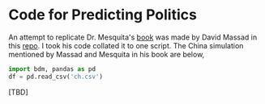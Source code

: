 # Code for Predicting Politics

An attempt to replicate Dr. Mesquita's [book](predicting-politics-mesquita.md) was
made by David Massad in this [repo](https://github.com/dmasad/Agents-In-Conflict).
I took his code collated it to one script. The China simulation mentioned
by Massad and Mesquita in his book are below,

```python
import bdm, pandas as pd
df = pd.read_csv('ch.csv')
```

[TBD]

